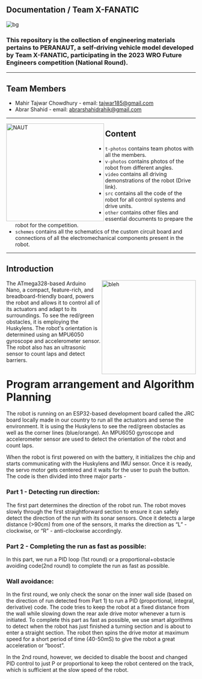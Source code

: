 Documentation / Team X-FANATIC
----

![bg](https://github.com/tajwarTX/Team-X-FANATIC/assets/136412241/a765bea4-70ed-4f82-979a-b2137f6febfd)
### This repository is the collection of engineering materials pertains to PERANAUT, a self-driving vehicle model developed by Team X-FANATIC, participating in the 2023 WRO Future Engineers competition (National Round).
----

## Team Members

- Mahir Tajwar Chowdhury - email: <tajwar185@gmail.com>
- Abrar Shahid - email: <abrarshahidrahik@gmail.com>

----
<img align="left" alt="NAUT" width="260" src="https://github.com/tajwarTX/Team-X-FANATIC/assets/136412241/c826f894-4ba4-4ae7-a872-7e6bfae7c387">

## Content

* `t-photos` contains team photos with all the members.
* `v-photos` contains photos of the robot from different angles.
* `video` contains all driving demonstrations of the robot (Drive link).
* `src` contains all the code of the robot for all control systems and drive units.
* `other` contains other files and essential documents to prepare the robot for the competition.
* `schemes` contains all the schematics of the custom circuit board and connections of all the electromechanical components present in the robot.

----
  ## Introduction

<img align="right" alt="bleh" width="250" src="https://github.com/tajwarTX/Team-X-FANATIC/assets/136412241/c2fe084c-ac93-4350-91d2-58cf4e58633e">

The ATmega328-based Arduino Nano, a compact, feature-rich, and breadboard-friendly board, powers the robot and allows it to control all of its actuators and adapt to its surroundings. To see the red/green obstacles, it is employing the Huskylens. The robot's orientation is determined using an MPU6050 gyroscope and accelerometer sensor. The robot also has an ultrasonic sensor to count laps and detect barriers.



  # Program arrangement and Algorithm Planning

  The robot is running on an ESP32-based development board called the JRC board locally made in our country to run all the actuators and sense the environment. It is using the Huskylens 
  to see the red/green obstacles as well as the corner lines (blue/orange). An MPU6050 gyroscope and accelerometer sensor are used to detect the orientation of the robot and count laps.

  When the robot is first powered on with the battery, it initializes the chip and starts communicating with the Huskylens and IMU sensor. Once it is ready, the servo motor gets 
  centered and it waits for the user to push the button. The code is then divided into three major parts - 

### Part 1 - Detecting run direction:

The first part determines the direction of the robot run. The robot moves slowly through the first straightforward section to ensure it can safely detect the direction of the run with its sonar sensors. Once it detects a large distance (>90cm) from one of the sensors, it marks the direction as “L” - clockwise, or “R”  - anti-clockwise accordingly.

### Part 2 - Completing the run as fast as possible:

In this part, we run a PID loop (1st round) or a proportional+obstacle avoiding code(2nd round) to complete the run as fast as possible. 

### **Wall avoidance:**

In the first round, we only check the sonar on the inner wall side (based on the direction of run detected from Part 1) to run a PID (proportional, integral, derivative) code. The code tries to keep the robot at a fixed distance from the wall while slowing down the rear axle drive motor whenever a turn is initiated.
To complete this part as fast as possible, we use smart algorithms to detect when the robot has just finished a turning section and is about to enter a straight section. The robot then spins the drive motor at maximum speed for a short period of time (40-50mS) to give the robot a great acceleration or “boost”.

In the 2nd round, however, we decided to disable the boost and changed PID control to just P or proportional to keep the robot centered on the track, which is sufficient at the slow speed of the robot.
